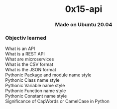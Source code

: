 <h1 align="center">0x15-api</h1>

<h3 align="center">Made on Ubuntu 20.04</h3>

<h3>Objectiv learned</h3>

<p>What is an API</br>
What is a REST API</br>
What are microservices</br>
What is the CSV format</br>
What is the JSON format</br>
Pythonic Package and module name style</br>
Pythonic Class name style</br>
Pythonic Variable name style</br>
Pythonic Function name style</br>
Pythonic Constant name style</br>
Significance of CapWords or CamelCase in Python</p>
